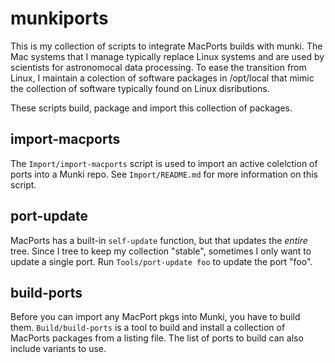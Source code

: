 # munkiports
This is my collection of scripts to integrate MacPorts builds with munki. The Mac systems that I manage typically replace Linux systems and are used by scientists for astronomocal data processing. To ease the transition from Linux, I maintain a colection of software packages in /opt/local that mimic the collection of software typically found on Linux disributions.

These scripts build, package and import this collection of packages.


## import-macports

The `Import/import-macports` script is used to import an active colelction of ports into a Munki repo. See `Import/README.md` for more information on this script.

## port-update

MacPorts has a built-in `self-update` function, but that updates the _entire_ tree. Since I tree to keep my collection "stable", sometimes I only want to update a single port. Run `Tools/port-update foo` to update the port "foo".

## build-ports

Before you can import any MacPort pkgs into Munki, you have to build them. `Build/build-ports` is a tool to build and install a collection of MacPorts packages from a listing file. The list of ports to build can also include variants to use.